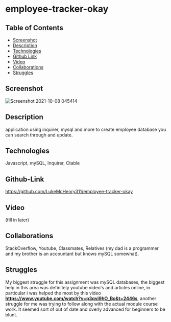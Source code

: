 # employee-tracker-okay

## Table of Contents
* [Screenshot](#screenshot)
* [Description](#description)
* [Technologies](#technologies)
* [Github Link](#github-link)
* [Video](#video)
* [Collaborations](#collaborations)
* [Struggles](#struggles)

## Screenshot
![Screenshot 2021-10-08 045414](https://user-images.githubusercontent.com/82482629/136544732-423f8468-d27e-4a7e-87f6-79eda0a2c16b.png)
## Description
application using inquirer, mysql and more to create employee database you can search through and update.
## Technologies
Javascript, mySQL, Inquirer, Ctable
## Github-Link
https://github.com/LukeMcHenry311/employee-tracker-okay
## Video
(fill in later)
## Collaborations
StackOverflow, Youtube, Classmates, Relatives (my dad is a programmer and my brother is an accountant but knows mySQL somewhat).
## Struggles
My biggest struggle for this assignment was mySQL databases, the biggest help in this area was definitely youtube video's and articles online, in particular i was helped the most by this video **https://www.youtube.com/watch?v=p3qvj9hO_Bo&t=2446s**, another struggle for me was trying to follow along with the actual module course work. It seemed sort of out of date and overly advanced for beginners to be blunt.
